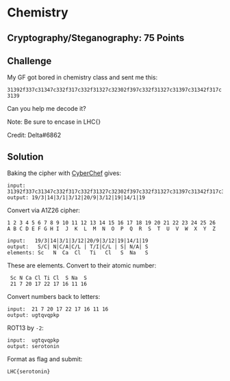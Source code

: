 # Chemistry

## Cryptography/Steganography: 75 Points

## Challenge
My GF got bored in chemistry class and sent me this:

`31392f337c31347c332f317c332f31327c32302f397c332f31327c31397c31342f317c3139`

Can you help me decode it?

Note: Be sure to encase in LHC{} 

Credit: Delta#6862

## Solution
Baking the cipher with [CyberChef][1] gives:
```
input:  31392f337c31347c332f317c332f31327c32302f397c332f31327c31397c31342f317c3139
output: 19/3|14|3/1|3/12|20/9|3/12|19|14/1|19
```

Convert via A1Z26 cipher:
```
1 2 3 4 5 6 7 8 9 10 11 12 13 14 15 16 17 18 19 20 21 22 23 24 25 26
A B C D E F G H I  J  K  L  M  N  O  P  Q  R  S  T  U  V  W  X  Y  Z

input:   19/3|14|3/1|3/12|20/9|3/12|19|14/1|19
output:   S/C| N|C/A|C/L | T/I|C/L | S| N/A| S
elements: Sc   N  Ca  Cl   Ti   Cl   S  Na   S
```

These are elements. Convert to their atomic number:
```
 Sc N Ca Cl Ti Cl  S Na  S
 21 7 20 17 22 17 16 11 16
```

Convert numbers back to letters:
```
input:  21 7 20 17 22 17 16 11 16
output: ugtqvqpkp
```

ROT13 by `-2`:
```
input:  ugtqvqpkp
output: serotonin
```

Format as flag and submit:
```
LHC{serotonin}
```

[1]:https://gchq.github.io/CyberChef/#recipe=From_Hex('Auto')&input=MzEzOTJmMzM3YzMxMzQ3YzMzMmYzMTdjMzMyZjMxMzI3YzMyMzAyZjM5N2MzMzJmMzEzMjdjMzEzOTdjMzEzNDJmMzE3YzMxMzk